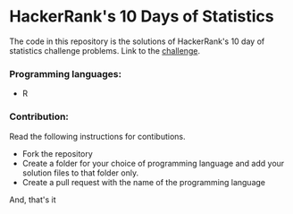 # HackerRank's 10 Days of Statistics
The code in this repository is the solutions of HackerRank's 10 day of statistics challenge problems.
Link to the [challenge](https://www.hackerrank.com/challenges/s10-basic-statistics).




### Programming languages:
- R




### Contribution:
Read the following instructions for contibutions.

- Fork the repository
- Create a folder for your choice of programming language and add your solution files to that folder only.
- Create a pull request with the name of the programming language

And, that's it
